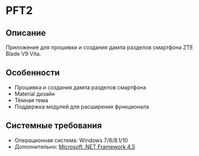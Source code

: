 # PFT2
## Описание
Приложение для прошивки и создания дампа разделов смартфона ZTE Blade V9 Vita.
## Особенности
* Прошивка и создания дампа разделов смартфона
* Material дизайн
* Тёмная тема
* Поддержка модулей для расширения функционала
## Системные требования
* Операционная система: Windows 7/8/8.1/10
* Дополнительно: [Microsoft .NET Framework 4.5](https://www.microsoft.com/ru-ru/download/details.aspx?id=30653)

